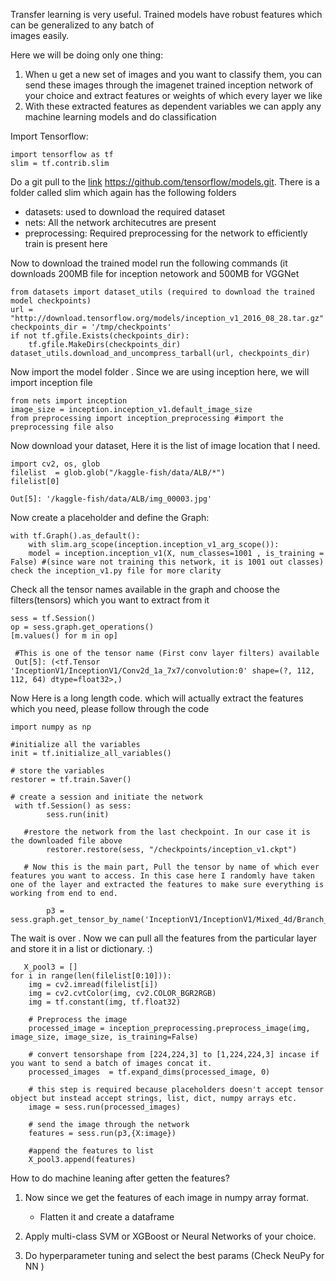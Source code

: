 Transfer learning is very useful. Trained models have robust features which can be generalized to any batch of  
images easily. 

Here we will be doing only one thing:  
1) When u get a new set of images and you want to classify them, you can send these images through the imagenet trained inception network of your choice and extract features or weights of which every layer we like 
2) With these extracted features as dependent variables we can apply any machine learning models and do classification 

Import Tensorflow:

    import tensorflow as tf
    slim = tf.contrib.slim
    
Do a git pull to the [link](https://github.com/tensorflow/models) https://github.com/tensorflow/models.git. There is a folder called slim which again has the following folders 
* datasets: used to download the required dataset
* nets: All the network architecutres are present
* preprocessing: Required preprocessing for the network to efficiently train is present here 
    
Now to download the trained model run the following commands (it downloads 200MB file for inception netowork and 500MB for VGGNet

    from datasets import dataset_utils (required to download the trained model checkpoints)
    url = "http://download.tensorflow.org/models/inception_v1_2016_08_28.tar.gz"
    checkpoints_dir = '/tmp/checkpoints'
    if not tf.gfile.Exists(checkpoints_dir):
        tf.gfile.MakeDirs(checkpoints_dir)
    dataset_utils.download_and_uncompress_tarball(url, checkpoints_dir)

Now import the model folder . Since we are using inception here, we will import inception file 
    
    from nets import inception
    image_size = inception.inception_v1.default_image_size
    from preprocessing import inception_preprocessing #import the preprocessing file also 
   
Now download your dataset, Here it is the list of image location that I need.

    import cv2, os, glob
    filelist  = glob.glob("/kaggle-fish/data/ALB/*")
    filelist[0]
    
    Out[5]: '/kaggle-fish/data/ALB/img_00003.jpg'
    
Now create a placeholder and  define the Graph:
    
    with tf.Graph().as_default():
        with slim.arg_scope(inception.inception_v1_arg_scope()):
        model = inception.inception_v1(X, num_classes=1001 , is_training = False) #(since ware not training this network, it is 1001 out classes) check the inception_v1.py file for more clarity
                
Check all the tensor names available in the graph and choose the filters(tensors) which you want to extract from it 

    sess = tf.Session()
    op = sess.graph.get_operations()
    [m.values() for m in op]
       
     #This is one of the tensor name (First conv layer filters) available
     Out[5]: (<tf.Tensor 'InceptionV1/InceptionV1/Conv2d_1a_7x7/convolution:0' shape=(?, 112, 112, 64) dtype=float32>,)  
   
Now Here is a long length code. which will actually extract the features which you need, please follow through the code

    import numpy as np
    
    #initialize all the variables 
    init = tf.initialize_all_variables()
       
    # store the variables 
    restorer = tf.train.Saver()
       
    # create a session and initiate the network 
     with tf.Session() as sess:
            sess.run(init)
       
       #restore the network from the last checkpoint. In our case it is the downloaded file above
            restorer.restore(sess, "/checkpoints/inception_v1.ckpt")
       
       # Now this is the main part, Pull the tensor by name of which ever features you want to access. In this case here I randomly have taken one of the layer and extracted the features to make sure everything is working from end to end. 
       
            p3 = sess.graph.get_tensor_by_name('InceptionV1/InceptionV1/Mixed_4d/Branch_0/Conv2d_0a_1x1/convolution:0')
       
The wait is over . Now we can pull all the features from the particular layer and store it in a list or dictionary. :)

       X_pool3 = []
    for i in range(len(filelist[0:10])):
        img = cv2.imread(filelist[i])
        img = cv2.cvtColor(img, cv2.COLOR_BGR2RGB)
        img = tf.constant(img, tf.float32)
        
        # Preprocess the image 
        processed_image = inception_preprocessing.preprocess_image(img, image_size, image_size, is_training=False)
        
        # convert tensorshape from [224,224,3] to [1,224,224,3] incase if you want to send a batch of images concat it. 
        processed_images  = tf.expand_dims(processed_image, 0)
        
        # this step is required because placeholders doesn't accept tensor object but instead accept strings, list, dict, numpy arrays etc.
        image = sess.run(processed_images)
        
        # send the image through the network 
        features = sess.run(p3,{X:image})
        
        #append the features to list
        X_pool3.append(features) 
        
 
 How to do machine leaning after getten the features?
 1) Now since we get the features of each image in numpy array format.   
      - Flatten it and create a dataframe  
      
 2) Apply multi-class SVM or XGBoost or Neural Networks of your choice.  
 
 3) Do hyperparameter tuning and select the best params (Check NeuPy for NN )  
 
